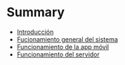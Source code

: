 # Summary

* [Introducción](README.md)
* [Fucionamiento general del sistema](fucionamiento_general_del_sistema/README.md)
* [Funcionamiento de la app móvil](funcionamiento_de_la_app_movil/README.md)
* [Funcionamiento del servidor](funcionamiento_del_servidor/README.md)

